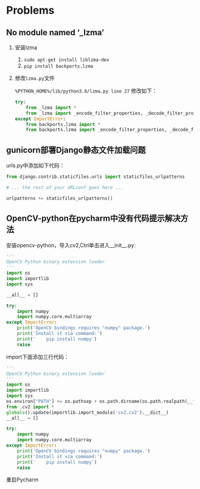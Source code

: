 # Problems

## No module named ‘_lzma’

1. 安装lzma
    1. `sudo apt-get install liblzma-dev`
    2. `pip install backports.lzma` 
2. 修改`lzma.py`文件
    
    `%PYTHON_HOME%/lib/python3.8/lzma.py line 27` 修改如下：
    
    ```python
    try:
        from _lzma import *
        from _lzma import _encode_filter_properties, _decode_filter_properties
    except ImportError:
        from backports.lzma import *
        from backports.lzma import _encode_filter_properties, _decode_filter_properties
    ```

## gunicorn部署Django静态文件加载问题

urls.py中添加如下代码：

```python
from django.contrib.staticfiles.urls import staticfiles_urlpatterns

# ... the rest of your URLconf goes here ...

urlpatterns += staticfiles_urlpatterns()
```

## OpenCV-python在pycharm中没有代码提示解决方法

安装opencv-python，导入cv2,Ctrl单击进入__init__.py:

```python
'''
OpenCV Python binary extension loader
'''
import os
import importlib
import sys

__all__ = []

try:
    import numpy
    import numpy.core.multiarray
except ImportError:
    print('OpenCV bindings requires "numpy" package.')
    print('Install it via command:')
    print('    pip install numpy')
    raise
```

import下面添加三行代码：

```python
'''
OpenCV Python binary extension loader
'''
import os
import importlib
import sys
os.environ["PATH"] += os.pathsep + os.path.dirname(os.path.realpath(__file__))
from .cv2 import *
globals().update(importlib.import_module('cv2.cv2').__dict__)
__all__ = []

try:
    import numpy
    import numpy.core.multiarray
except ImportError:
    print('OpenCV bindings requires "numpy" package.')
    print('Install it via command:')
    print('    pip install numpy')
    raise
```

重启Pycharm
